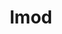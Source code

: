 ---
title: "lmod"
layout: cache
categories: [package, develop]
meta: {"versions": ["8.7.2", "8.7.20", "8.7.24"], "compilers": ["gcc@=11.3.0", "gcc@=7.5.0"], "oss": ["ubuntu18.04", "ubuntu22.04"], "platforms": ["linux"], "targets": ["x86_64", "x86_64_v3"], "stacks": ["root", "tutorial"], "num_specs": 27, "num_specs_by_stack": {"tutorial": 27, "root": 27}}
spec_details: [{"hash": "meewolsajkpkgqy6xqmlpd5pglxs7pkp", "compiler": "gcc@=7.5.0", "versions": ["8.7.2"], "os": "ubuntu18.04", "platform": "linux", "target": "x86_64", "variants": ["+auto_swap", "~redirect"], "stacks": ["tutorial", "root"], "size": "-", "tarball": "https://binaries.spack.io/develop/build_cache/linux-ubuntu18.04-x86_64/gcc-7.5.0/lmod-8.7.2/linux-ubuntu18.04-x86_64-gcc-7.5.0-lmod-8.7.2-meewolsajkpkgqy6xqmlpd5pglxs7pkp.spack"}, {"hash": "psxq4noqxya4w7a7qicrw6apljwmh7it", "compiler": "gcc@=7.5.0", "versions": ["8.7.2"], "os": "ubuntu18.04", "platform": "linux", "target": "x86_64", "variants": ["+auto_swap", "~redirect"], "stacks": ["tutorial", "root"], "size": "-", "tarball": "https://binaries.spack.io/develop/build_cache/linux-ubuntu18.04-x86_64/gcc-7.5.0/lmod-8.7.2/linux-ubuntu18.04-x86_64-gcc-7.5.0-lmod-8.7.2-psxq4noqxya4w7a7qicrw6apljwmh7it.spack"}, {"hash": "ycdl6cbqoakvn6p4x6v7yy2cksdkg2fe", "compiler": "gcc@=7.5.0", "versions": ["8.7.2"], "os": "ubuntu18.04", "platform": "linux", "target": "x86_64", "variants": ["+auto_swap", "~redirect"], "stacks": ["tutorial", "root"], "size": "-", "tarball": "https://binaries.spack.io/develop/build_cache/linux-ubuntu18.04-x86_64/gcc-7.5.0/lmod-8.7.2/linux-ubuntu18.04-x86_64-gcc-7.5.0-lmod-8.7.2-ycdl6cbqoakvn6p4x6v7yy2cksdkg2fe.spack"}, {"hash": "uuo4x55hvncjyhnkxhhn355p2yh3445t", "compiler": "gcc@=7.5.0", "versions": ["8.7.2"], "os": "ubuntu18.04", "platform": "linux", "target": "x86_64", "variants": ["+auto_swap", "~redirect"], "stacks": ["tutorial", "root"], "size": "-", "tarball": "https://binaries.spack.io/develop/build_cache/linux-ubuntu18.04-x86_64/gcc-7.5.0/lmod-8.7.2/linux-ubuntu18.04-x86_64-gcc-7.5.0-lmod-8.7.2-uuo4x55hvncjyhnkxhhn355p2yh3445t.spack"}, {"hash": "ggew2wcmn6ovnjuyedyxlletbj2zon74", "compiler": "gcc@=7.5.0", "versions": ["8.7.2"], "os": "ubuntu18.04", "platform": "linux", "target": "x86_64", "variants": ["+auto_swap", "~redirect"], "stacks": ["tutorial", "root"], "size": "-", "tarball": "https://binaries.spack.io/develop/build_cache/linux-ubuntu18.04-x86_64/gcc-7.5.0/lmod-8.7.2/linux-ubuntu18.04-x86_64-gcc-7.5.0-lmod-8.7.2-ggew2wcmn6ovnjuyedyxlletbj2zon74.spack"}, {"hash": "utpmwrlicldrqym7hff6egxbhh7vmc5e", "compiler": "gcc@=7.5.0", "versions": ["8.7.2"], "os": "ubuntu18.04", "platform": "linux", "target": "x86_64", "variants": ["+auto_swap", "~redirect"], "stacks": ["tutorial", "root"], "size": "-", "tarball": "https://binaries.spack.io/develop/build_cache/linux-ubuntu18.04-x86_64/gcc-7.5.0/lmod-8.7.2/linux-ubuntu18.04-x86_64-gcc-7.5.0-lmod-8.7.2-utpmwrlicldrqym7hff6egxbhh7vmc5e.spack"}, {"hash": "baowuerxu2z75d2ohfllbjbgcrlyvoq4", "compiler": "gcc@=7.5.0", "versions": ["8.7.2"], "os": "ubuntu18.04", "platform": "linux", "target": "x86_64", "variants": ["+auto_swap", "~redirect"], "stacks": ["tutorial", "root"], "size": "-", "tarball": "https://binaries.spack.io/develop/build_cache/linux-ubuntu18.04-x86_64/gcc-7.5.0/lmod-8.7.2/linux-ubuntu18.04-x86_64-gcc-7.5.0-lmod-8.7.2-baowuerxu2z75d2ohfllbjbgcrlyvoq4.spack"}, {"hash": "3y4hfp4ajis7qpmkk2uypsj2kk44zm4b", "compiler": "gcc@=7.5.0", "versions": ["8.7.2"], "os": "ubuntu18.04", "platform": "linux", "target": "x86_64", "variants": ["+auto_swap", "~redirect"], "stacks": ["tutorial", "root"], "size": "-", "tarball": "https://binaries.spack.io/develop/build_cache/linux-ubuntu18.04-x86_64/gcc-7.5.0/lmod-8.7.2/linux-ubuntu18.04-x86_64-gcc-7.5.0-lmod-8.7.2-3y4hfp4ajis7qpmkk2uypsj2kk44zm4b.spack"}, {"hash": "ubaaswmmxam3cbehwulwhmgxdvkilgwi", "compiler": "gcc@=7.5.0", "versions": ["8.7.2"], "os": "ubuntu18.04", "platform": "linux", "target": "x86_64", "variants": ["+auto_swap", "build_system=autotools", "~redirect"], "stacks": ["tutorial", "root"], "size": "-", "tarball": "https://binaries.spack.io/develop/build_cache/linux-ubuntu18.04-x86_64/gcc-7.5.0/lmod-8.7.2/linux-ubuntu18.04-x86_64-gcc-7.5.0-lmod-8.7.2-ubaaswmmxam3cbehwulwhmgxdvkilgwi.spack"}, {"hash": "7tsxre6cif2y3ezrclxm2oageimpvjpl", "compiler": "gcc@=7.5.0", "versions": ["8.7.2"], "os": "ubuntu18.04", "platform": "linux", "target": "x86_64", "variants": ["+auto_swap", "build_system=autotools", "~redirect"], "stacks": ["tutorial", "root"], "size": "-", "tarball": "https://binaries.spack.io/develop/build_cache/linux-ubuntu18.04-x86_64/gcc-7.5.0/lmod-8.7.2/linux-ubuntu18.04-x86_64-gcc-7.5.0-lmod-8.7.2-7tsxre6cif2y3ezrclxm2oageimpvjpl.spack"}, {"hash": "hedubjudipghojqvu4t4da3b62brk7sh", "compiler": "gcc@=7.5.0", "versions": ["8.7.2"], "os": "ubuntu18.04", "platform": "linux", "target": "x86_64", "variants": ["+auto_swap", "~redirect"], "stacks": ["tutorial", "root"], "size": "-", "tarball": "https://binaries.spack.io/develop/build_cache/linux-ubuntu18.04-x86_64/gcc-7.5.0/lmod-8.7.2/linux-ubuntu18.04-x86_64-gcc-7.5.0-lmod-8.7.2-hedubjudipghojqvu4t4da3b62brk7sh.spack"}, {"hash": "zej6njmdxiduh26sjzznduxjpqg6yxnk", "compiler": "gcc@=7.5.0", "versions": ["8.7.2"], "os": "ubuntu18.04", "platform": "linux", "target": "x86_64", "variants": ["+auto_swap", "~redirect"], "stacks": ["tutorial", "root"], "size": "-", "tarball": "https://binaries.spack.io/develop/build_cache/linux-ubuntu18.04-x86_64/gcc-7.5.0/lmod-8.7.2/linux-ubuntu18.04-x86_64-gcc-7.5.0-lmod-8.7.2-zej6njmdxiduh26sjzznduxjpqg6yxnk.spack"}, {"hash": "ir6zsevfb2fdkukqskpx5wu56duu6xi7", "compiler": "gcc@=7.5.0", "versions": ["8.7.2"], "os": "ubuntu18.04", "platform": "linux", "target": "x86_64", "variants": ["+auto_swap", "~redirect"], "stacks": ["tutorial", "root"], "size": "-", "tarball": "https://binaries.spack.io/develop/build_cache/linux-ubuntu18.04-x86_64/gcc-7.5.0/lmod-8.7.2/linux-ubuntu18.04-x86_64-gcc-7.5.0-lmod-8.7.2-ir6zsevfb2fdkukqskpx5wu56duu6xi7.spack"}, {"hash": "bez5uu32n6nnwe3xx5dv5zhv66fivaoc", "compiler": "gcc@=7.5.0", "versions": ["8.7.2"], "os": "ubuntu18.04", "platform": "linux", "target": "x86_64", "variants": ["+auto_swap", "~redirect"], "stacks": ["tutorial", "root"], "size": "-", "tarball": "https://binaries.spack.io/develop/build_cache/linux-ubuntu18.04-x86_64/gcc-7.5.0/lmod-8.7.2/linux-ubuntu18.04-x86_64-gcc-7.5.0-lmod-8.7.2-bez5uu32n6nnwe3xx5dv5zhv66fivaoc.spack"}, {"hash": "fc3hwz4wcikvuslf2j5g7sde53pwdiwb", "compiler": "gcc@=7.5.0", "versions": ["8.7.2"], "os": "ubuntu18.04", "platform": "linux", "target": "x86_64", "variants": ["+auto_swap", "~redirect"], "stacks": ["tutorial", "root"], "size": "-", "tarball": "https://binaries.spack.io/develop/build_cache/linux-ubuntu18.04-x86_64/gcc-7.5.0/lmod-8.7.2/linux-ubuntu18.04-x86_64-gcc-7.5.0-lmod-8.7.2-fc3hwz4wcikvuslf2j5g7sde53pwdiwb.spack"}, {"hash": "z3zel4g6vm7lwprhddonsjjmckm2p7qh", "compiler": "gcc@=7.5.0", "versions": ["8.7.2"], "os": "ubuntu18.04", "platform": "linux", "target": "x86_64", "variants": ["+auto_swap", "~redirect"], "stacks": ["tutorial", "root"], "size": "-", "tarball": "https://binaries.spack.io/develop/build_cache/linux-ubuntu18.04-x86_64/gcc-7.5.0/lmod-8.7.2/linux-ubuntu18.04-x86_64-gcc-7.5.0-lmod-8.7.2-z3zel4g6vm7lwprhddonsjjmckm2p7qh.spack"}, {"hash": "rgkcpna3fun4h4kgiomav5sifklioqes", "compiler": "gcc@=7.5.0", "versions": ["8.7.2"], "os": "ubuntu18.04", "platform": "linux", "target": "x86_64", "variants": ["+auto_swap", "~redirect"], "stacks": ["tutorial", "root"], "size": "-", "tarball": "https://binaries.spack.io/develop/build_cache/linux-ubuntu18.04-x86_64/gcc-7.5.0/lmod-8.7.2/linux-ubuntu18.04-x86_64-gcc-7.5.0-lmod-8.7.2-rgkcpna3fun4h4kgiomav5sifklioqes.spack"}, {"hash": "j6eokcd3adwyl5xd2swejlnh7jdbcqkj", "compiler": "gcc@=7.5.0", "versions": ["8.7.2"], "os": "ubuntu18.04", "platform": "linux", "target": "x86_64", "variants": ["+auto_swap", "build_system=autotools", "~redirect"], "stacks": ["tutorial", "root"], "size": "-", "tarball": "https://binaries.spack.io/develop/build_cache/linux-ubuntu18.04-x86_64/gcc-7.5.0/lmod-8.7.2/linux-ubuntu18.04-x86_64-gcc-7.5.0-lmod-8.7.2-j6eokcd3adwyl5xd2swejlnh7jdbcqkj.spack"}, {"hash": "2oloo4f6fochxtcxnrmgkrbbvvfzc4bg", "compiler": "gcc@=7.5.0", "versions": ["8.7.20"], "os": "ubuntu18.04", "platform": "linux", "target": "x86_64_v3", "variants": ["+auto_swap", "build_system=autotools", "~redirect"], "stacks": ["tutorial", "root"], "size": "-", "tarball": "https://binaries.spack.io/develop/build_cache/linux-ubuntu18.04-x86_64_v3/gcc-7.5.0/lmod-8.7.20/linux-ubuntu18.04-x86_64_v3-gcc-7.5.0-lmod-8.7.20-2oloo4f6fochxtcxnrmgkrbbvvfzc4bg.spack"}, {"hash": "kz7i3q3m45bcwqjriaiw3jkba3xbbb7c", "compiler": "gcc@=7.5.0", "versions": ["8.7.20"], "os": "ubuntu18.04", "platform": "linux", "target": "x86_64_v3", "variants": ["+auto_swap", "build_system=autotools", "~redirect"], "stacks": ["tutorial", "root"], "size": "-", "tarball": "https://binaries.spack.io/develop/build_cache/linux-ubuntu18.04-x86_64_v3/gcc-7.5.0/lmod-8.7.20/linux-ubuntu18.04-x86_64_v3-gcc-7.5.0-lmod-8.7.20-kz7i3q3m45bcwqjriaiw3jkba3xbbb7c.spack"}, {"hash": "w7wu7rgynnw7nld52aqomucrer7gxaq4", "compiler": "gcc@=7.5.0", "versions": ["8.7.20"], "os": "ubuntu18.04", "platform": "linux", "target": "x86_64_v3", "variants": ["+auto_swap", "build_system=autotools", "~redirect"], "stacks": ["tutorial", "root"], "size": "-", "tarball": "https://binaries.spack.io/develop/build_cache/linux-ubuntu18.04-x86_64_v3/gcc-7.5.0/lmod-8.7.20/linux-ubuntu18.04-x86_64_v3-gcc-7.5.0-lmod-8.7.20-w7wu7rgynnw7nld52aqomucrer7gxaq4.spack"}, {"hash": "biahdociyjdhczxld3ghd6dd3t4fd3dj", "compiler": "gcc@=7.5.0", "versions": ["8.7.20"], "os": "ubuntu18.04", "platform": "linux", "target": "x86_64_v3", "variants": ["+auto_swap", "build_system=autotools", "~redirect"], "stacks": ["tutorial", "root"], "size": "-", "tarball": "https://binaries.spack.io/develop/build_cache/linux-ubuntu18.04-x86_64_v3/gcc-7.5.0/lmod-8.7.20/linux-ubuntu18.04-x86_64_v3-gcc-7.5.0-lmod-8.7.20-biahdociyjdhczxld3ghd6dd3t4fd3dj.spack"}, {"hash": "yz3xqfxovkiasjpsqmk4ewuhiu3c3dni", "compiler": "gcc@=11.3.0", "versions": ["8.7.24"], "os": "ubuntu22.04", "platform": "linux", "target": "x86_64_v3", "variants": ["+auto_swap", "build_system=autotools", "~redirect"], "stacks": ["tutorial", "root"], "size": "-", "tarball": "https://binaries.spack.io/develop/build_cache/linux-ubuntu22.04-x86_64_v3/gcc-11.3.0/lmod-8.7.24/linux-ubuntu22.04-x86_64_v3-gcc-11.3.0-lmod-8.7.24-yz3xqfxovkiasjpsqmk4ewuhiu3c3dni.spack"}, {"hash": "nd6zoymdaxmrddopnosadvrq43ddv7ta", "compiler": "gcc@=11.3.0", "versions": ["8.7.20"], "os": "ubuntu22.04", "platform": "linux", "target": "x86_64_v3", "variants": ["+auto_swap", "build_system=autotools", "~redirect"], "stacks": ["tutorial", "root"], "size": "-", "tarball": "https://binaries.spack.io/develop/build_cache/linux-ubuntu22.04-x86_64_v3/gcc-11.3.0/lmod-8.7.20/linux-ubuntu22.04-x86_64_v3-gcc-11.3.0-lmod-8.7.20-nd6zoymdaxmrddopnosadvrq43ddv7ta.spack"}, {"hash": "s53p63cviz6gptzcdpmkoasba5xhjcjv", "compiler": "gcc@=11.3.0", "versions": ["8.7.24"], "os": "ubuntu22.04", "platform": "linux", "target": "x86_64_v3", "variants": ["+auto_swap", "build_system=autotools", "~redirect"], "stacks": ["tutorial", "root"], "size": "-", "tarball": "https://binaries.spack.io/develop/build_cache/linux-ubuntu22.04-x86_64_v3/gcc-11.3.0/lmod-8.7.24/linux-ubuntu22.04-x86_64_v3-gcc-11.3.0-lmod-8.7.24-s53p63cviz6gptzcdpmkoasba5xhjcjv.spack"}, {"hash": "hrwwlqasuqrkbfnqru6gikvzpwdjdf5x", "compiler": "gcc@=11.3.0", "versions": ["8.7.24"], "os": "ubuntu22.04", "platform": "linux", "target": "x86_64_v3", "variants": ["+auto_swap", "build_system=autotools", "~redirect"], "stacks": ["tutorial", "root"], "size": "-", "tarball": "https://binaries.spack.io/develop/build_cache/linux-ubuntu22.04-x86_64_v3/gcc-11.3.0/lmod-8.7.24/linux-ubuntu22.04-x86_64_v3-gcc-11.3.0-lmod-8.7.24-hrwwlqasuqrkbfnqru6gikvzpwdjdf5x.spack"}, {"hash": "fvyu5r4qvhlhv5ej3ty3rp27s26nwyp4", "compiler": "gcc@=11.3.0", "versions": ["8.7.20"], "os": "ubuntu22.04", "platform": "linux", "target": "x86_64_v3", "variants": ["+auto_swap", "build_system=autotools", "~redirect"], "stacks": ["tutorial", "root"], "size": "-", "tarball": "https://binaries.spack.io/develop/build_cache/linux-ubuntu22.04-x86_64_v3/gcc-11.3.0/lmod-8.7.20/linux-ubuntu22.04-x86_64_v3-gcc-11.3.0-lmod-8.7.20-fvyu5r4qvhlhv5ej3ty3rp27s26nwyp4.spack"}]
---